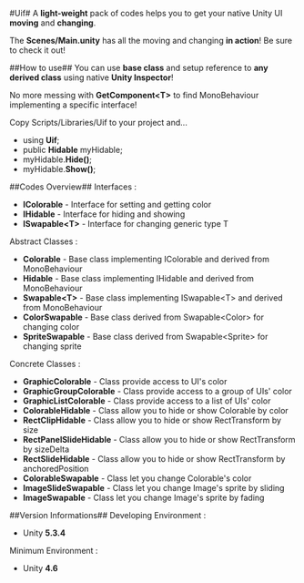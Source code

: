 #Uif#
A **light-weight** pack of codes helps you to get your native Unity UI **moving** and **changing**.

The **Scenes/Main.unity** has all the moving and changing **in action**! Be sure to check it out!

##How to use##
You can use **base class** and setup reference to **any derived class** using native **Unity Inspector**!

No more messing with **GetComponent\<T\>** to find MonoBehaviour implementing a specific interface!

Copy Scripts/Libraries/Uif to your project and...
  - using **Uif**;
  - public **Hidable** myHidable;
  - myHidable.**Hide()**;
  - myHidable.**Show()**;

##Codes Overview##
Interfaces :
  - **IColorable** - Interface for setting and getting color
  - **IHidable** - Interface for hiding and showing
  - **ISwapable\<T\>** - Interface for changing generic type T

Abstract Classes :
  - **Colorable** - Base class implementing IColorable and derived from MonoBehaviour
  - **Hidable** - Base class implementing IHidable and derived from MonoBehaviour
  - **Swapable\<T\>** - Base class implementing ISwapable\<T\> and derived from MonoBehaviour
  - **ColorSwapable** - Base class derived from Swapable\<Color\> for changing color
  - **SpriteSwapable** - Base class derived from Swapable\<Sprite\> for changing sprite

Concrete Classes :
  - **GraphicColorable** - Class provide access to UI's color
  - **GraphicGroupColorable** - Class provide access to a group of UIs' color
  - **GraphicListColorable** - Class provide access to a list of UIs' color
  - **ColorableHidable** - Class allow you to hide or show Colorable by color
  - **RectClipHidable** - Class allow you to hide or show RectTransform by size
  - **RectPanelSlideHidable** - Class allow you to hide or show RectTransform by sizeDelta
  - **RectSlideHidable** - Class allow you to hide or show RectTransform by anchoredPosition
  - **ColorableSwapable** - Class let you change Colorable's color
  - **ImageSlideSwapable** - Class let you change Image's sprite by sliding
  - **ImageSwapable** - Class let you change Image's sprite by fading

##Version Informations##
Developing Environment :
  - Unity **5.3.4**

Minimum Environment :
  - Unity **4.6**
